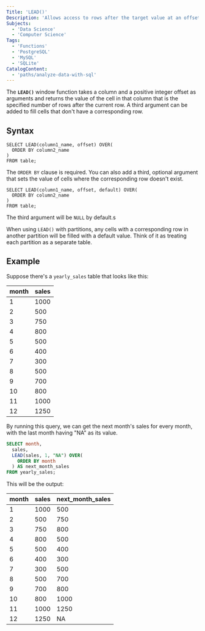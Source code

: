 ```yaml
---
Title: 'LEAD()'
Description: 'Allows access to rows after the target value at an offset.'
Subjects:
  - 'Data Science'
  - 'Computer Science'
Tags:
  - 'Functions'
  - 'PostgreSQL'
  - 'MySQL'
  - 'SQLite'
CatalogContent:
  - 'paths/analyze-data-with-sql'
---
```


The **`LEAD()`** window function takes a column and a positive integer offset as arguments and returns the value of the cell in that column that is the specified number of rows after the current row. A third argument can be added to fill cells that don't have a corresponding row.

## Syntax

```pseudo
SELECT LEAD(column1_name, offset) OVER(
  ORDER BY column2_name
)
FROM table;
```

The `ORDER BY` clause is required. You can also add a third, optional argument that sets the value of cells where the corresponding row doesn't exist.

```pseudo
SELECT LEAD(column1_name, offset, default) OVER(
  ORDER BY column2_name
)
FROM table;
```

The third argument will be `NULL` by default.s

When using `LEAD()` with partitions, any cells with a corresponding row in another partition will be filled with a default value. Think of it as treating each partition as a separate table.

## Example

Suppose there's a `yearly_sales` table that looks like this:

| month | sales |
| ----- | ----- |
| 1     | 1000  |
| 2     | 500   |
| 3     | 750   |
| 4     | 800   |
| 5     | 500   |
| 6     | 400   |
| 7     | 300   |
| 8     | 500   |
| 9     | 700   |
| 10    | 800   |
| 11    | 1000  |
| 12    | 1250  |

By running this query, we can get the next month's sales for every month, with the last month having "NA" as its value. 

```sql
SELECT month,
  sales,
  LEAD(sales, 1, "NA") OVER(
    ORDER BY month
  ) AS next_month_sales
FROM yearly_sales;
```

This will be the output:

| month | sales | next_month_sales
| ----- | ----- | ----------------
| 1     | 1000  | 500
| 2     | 500   | 750
| 3     | 750   | 800
| 4     | 800   | 500
| 5     | 500   | 400
| 6     | 400   | 300
| 7     | 300   | 500
| 8     | 500   | 700
| 9     | 700   | 800
| 10    | 800   | 1000
| 11    | 1000  | 1250
| 12    | 1250  | NA